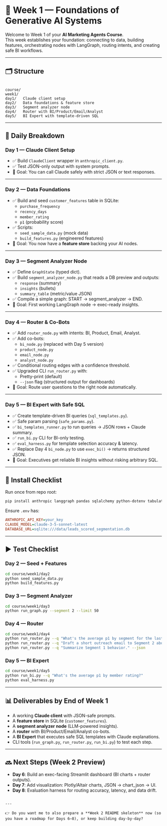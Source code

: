 # 🚀 Week 1 — Foundations of Generative AI Systems

Welcome to Week 1 of your **AI Marketing Agents Course**.  
This week establishes your foundation: connecting to data, building features, orchestrating nodes with LangGraph, routing intents, and creating safe BI workflows.

---

## 🗂 Structure

```

course/
week1/
day1/   Claude client setup
day2/   Data foundations & feature store
day3/   Segment analyzer node
day4/   Router with BI/Product/Email/Analyst
day5/   BI Expert with template-driven SQL

````

---

## 📅 Daily Breakdown

### **Day 1 — Claude Client Setup**
- ✅ Build `ClaudeClient` wrapper in `anthropic_client.py`.
- ✅ Test JSON-only output with system prompts.
- 🎯 Goal: You can call Claude safely with strict JSON or text responses.

---

### **Day 2 — Data Foundations**
- ✅ Build and seed `customer_features` table in SQLite:
  - `purchase_frequency`
  - `recency_days`
  - `member_rating`
  - `p1` (probability score)
- ✅ Scripts:
  - `seed_sample_data.py` (mock data)
  - `build_features.py` (engineered features)
- 🎯 Goal: You now have a **feature store** backing your AI nodes.

---

### **Day 3 — Segment Analyzer Node**
- ✅ Define `GraphState` (typed dict).
- ✅ Build `segment_analyzer_node.py` that reads a DB preview and outputs:
  - `response` (summary)
  - `insights` (bullets)
  - `summary_table` (metric/value JSON)
- ✅ Compile a simple graph: START → segment_analyzer → END.
- 🎯 Goal: First working LangGraph node → exec-ready insights.

---

### **Day 4 — Router & Co-Bots**
- ✅ Add `router_node.py` with intents: BI, Product, Email, Analyst.
- ✅ Add co-bots:
  - `bi_node.py` (replaced with Day 5 version)
  - `product_node.py`
  - `email_node.py`
  - `analyst_node.py`
- ✅ Conditional routing edges with a confidence threshold.
- ✅ Upgraded CLI `run_router.py` with:
  - Pretty-print (default)
  - `--json` flag (structured output for dashboards)
- 🎯 Goal: Route user questions to the right node automatically.

---

### **Day 5 — BI Expert with Safe SQL**
- ✅ Create template-driven BI queries (`sql_templates.py`).
- ✅ Safe param parsing (`safe_params.py`).
- ✅ `bi_templates_runner.py` to run queries → JSON rows + Claude summary.
- ✅ `run_bi.py` CLI for BI-only testing.
- ✅ `eval_harness.py` for template selection accuracy & latency.
- ✅ Replace Day 4 `bi_node.py` to use `exec_bi()` → returns structured JSON.
- 🎯 Goal: Executives get reliable BI insights without risking arbitrary SQL.

---

## 🔧 Install Checklist

Run once from repo root:
```bash
pip install anthropic langgraph pandas sqlalchemy python-dotenv tabulate
````

Ensure `.env` has:

```ini
ANTHROPIC_API_KEY=your_key
CLAUDE_MODEL=claude-3-5-sonnet-latest
DATABASE_URL=sqlite:///data/leads_scored_segmentation.db
```

---

## ▶️ Test Checklist

### Day 2 — Seed + Features

```bash
cd course/week1/day2
python seed_sample_data.py
python build_features.py
```

### Day 3 — Segment Analyzer

```bash
cd course/week1/day3
python run_graph.py --segment 2 --limit 50
```

### Day 4 — Router

```bash
cd course/week1/day4
python run_router.py --q "What's the average p1 by segment for the last 90 days?"
python run_router.py --q "Draft a short outreach email to Segment 2 about renewals."
python run_router.py --q "Summarize Segment 1 behavior." --json
```

### Day 5 — BI Expert

```bash
cd course/week1/day5
python run_bi.py --q "What's the average p1 by member rating?"
python eval_harness.py
```

---

## 📊 Deliverables by End of Week 1

* A working **Claude client** with JSON-safe prompts.
* A **feature store** in SQLite (`customer_features`).
* A **segment analyzer node** (LLM-powered insights).
* A **router** with BI/Product/Email/Analyst co-bots.
* A **BI Expert** that executes safe SQL templates with Claude explanations.
* CLI tools (`run_graph.py`, `run_router.py`, `run_bi.py`) to test each step.

---

## 🔜 Next Steps (Week 2 Preview)

* **Day 6**: Build an exec-facing Streamlit dashboard (BI charts + router outputs).
* **Day 7**: Add visualization: Plotly/Altair charts, JSON → chart\_json → UI.
* **Day 8**: Evaluation harness for routing accuracy, latency, and data drift.

```

---

👉 Do you want me to also prepare a **Week 2 README skeleton** now (so you have a roadmap for Days 6–8), or keep building day-by-day?
```
